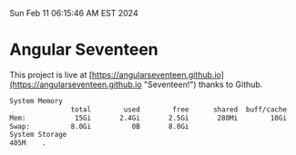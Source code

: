 Sun Feb 11 06:15:46 AM EST 2024

# Angular Seventeen


This project is live at [https://angularseventeen.github.io](https://angularseventeen.github.io "Seventeen!") thanks to Github.

```bash
System Memory
               total        used        free      shared  buff/cache   available
Mem:            15Gi       2.4Gi       2.5Gi       280Mi        10Gi        12Gi
Swap:          8.0Gi          0B       8.0Gi
System Storage
405M	.
